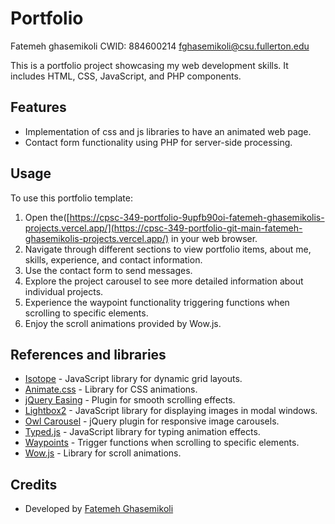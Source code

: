 # Portfolio

Fatemeh ghasemikoli
CWID: 884600214
fghasemikoli@csu.fullerton.edu

This is a portfolio project showcasing my web development skills. It includes HTML, CSS, JavaScript, and PHP components.

## Features

- Implementation of css and js libraries to have an animated web page.
- Contact form functionality using PHP for server-side processing.


## Usage

To use this portfolio template:

1. Open the([https://cpsc-349-portfolio-9upfb90oi-fatemeh-ghasemikolis-projects.vercel.app/](https://cpsc-349-portfolio-git-main-fatemeh-ghasemikolis-projects.vercel.app/) in your web browser.
2. Navigate through different sections to view portfolio items, about me, skills, experience, and contact information.
3. Use the contact form to send messages.
5. Explore the project carousel to see more detailed information about individual projects.
6. Experience the waypoint functionality triggering functions when scrolling to specific elements.
7. Enjoy the scroll animations provided by Wow.js.

## References and libraries

- [Isotope](https://isotope.metafizzy.co) - JavaScript library for dynamic grid layouts.
- [Animate.css](http://daneden.me/animate) - Library for CSS animations.
- [jQuery Easing](http://gsgd.co.uk/sandbox/jquery/easing/) - Plugin for smooth scrolling effects.
- [Lightbox2](http://lokeshdhakar.com/projects/lightbox2/) - JavaScript library for displaying images in modal windows.
- [Owl Carousel](https://owlcarousel2.github.io/OwlCarousel2/) - jQuery plugin for responsive image carousels.
- [Typed.js](https://github.com/mattboldt/typed.js/) - JavaScript library for typing animation effects.
- [Waypoints](https://github.com/imakewebthings/waypoints) - Trigger functions when scrolling to specific elements.
- [Wow.js](https://wowjs.uk) - Library for scroll animations.

## Credits

- Developed by [Fatemeh Ghasemikoli](https://github.com/fatemeh-ghasemikoli)


